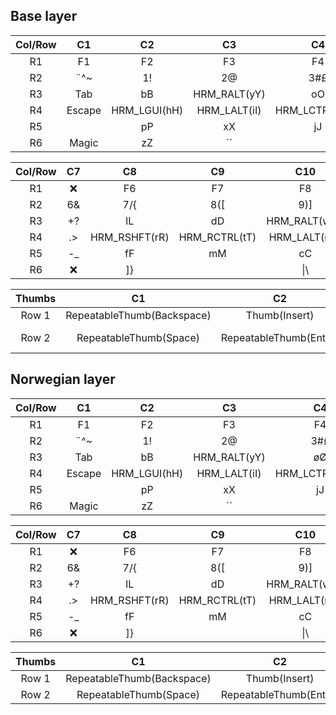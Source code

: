 ## Base layer
|Col/Row| C1|C2 |C3 |C4 |C5 |C6 |
|:-------:|:-:|:-:|:-:|:-:|:-:|:-:|
|R1|F1|F2|F3|F4|F5|❌|
|R2|¨^~|1!|2@|3#£|4$|5%|
|R3|Tab|bB|HRM_RALT(yY)|oO|uU|;:|
|R4|Escape|HRM_LGUI(hH)|HRM_LALT(iI)|HRM_LCTRL(eE€)|HRM_LSHFT(aA)|,<|
|R5||pP|xX|jJ|kK|'"|
|R6|Magic|zZ|´`||[{|❌|

|Col/Row| C7 | C8 | C9 |C10 |C11 |C12 |
|:--------:|:--:|:--:|:--:|:--:|:--:|:--:|
|R1|❌|F6|F7|F8|F9|F10|
|R2|6&|7/{|8([|9)]|0=}|PrintScreen|
|R3|+?|lL|dD|HRM_RALT(wW)|vV|PageUp|
|R4|.>|HRM_RSHFT(rR)|HRM_RCTRL(tT)|HRM_LALT(nN)|HRM_RGUI(sS)|Caps|
|R5|-_|fF|mM|cC|gG|PageDown|
|R6|❌|]}||\|\\ |qQ|Magic|

|Thumbs| C1 | C2 | C3 | C4 | C5 | C6 |
|:-----------:|:--:|:--:|:--:|:--:|:--:|:--:|
|Row 1|RepeatableThumb(Backspace)|Thumb(Insert)|Thumb(LowerLayer)|Thumb(LowerLayer)|Thumb(AppContext)|RepeatableThumb(Delete)|
|Row 2|RepeatableThumb(Space)|RepeatableThumb(Enter)|RepeatableThumb(Home)|RepeatableThumb(End)|RepeatableThumb(Enter)|RepeatableThumb(NorwegianLayer, Space)|

## Norwegian layer
|Col/Row| C1|C2 |C3 |C4 |C5 |C6 |
|:-------:|:-:|:-:|:-:|:-:|:-:|:-:|
|R1|F1|F2|F3|F4|F5|❌|
|R2|¨^~|1!|2@|3#£|4$|5%|
|R3|Tab|bB|HRM_RALT(yY)|øØ|uU|;:|
|R4|Escape|HRM_LGUI(hH)|HRM_LALT(iI)|HRM_LCTRL(æÆ))|HRM_LSHFT(åÅ)|,<|
|R5||pP|xX|jJ|kK|'"|
|R6|Magic|zZ|´`||[{|❌|

|Col/Row| C7 | C8 | C9 |C10 |C11 |C12 |
|:--------:|:--:|:--:|:--:|:--:|:--:|:--:|
|R1|❌|F6|F7|F8|F9|F10|
|R2|6&|7/{|8([|9)]|0=}|PrintScreen|
|R3|+?|lL|dD|HRM_RALT(wW)|vV|PageUp|
|R4|.>|HRM_RSHFT(rR)|HRM_RCTRL(tT)|HRM_LALT(nN)|HRM_RGUI(sS)|Caps|
|R5|-_|fF|mM|cC|gG|PageDown|
|R6|❌|]}||\|\\ |qQ|Magic|

|Thumbs| C1 | C2 | C3 | C4 | C5 | C6 |
|:-----------:|:--:|:--:|:--:|:--:|:--:|:--:|
|Row 1|RepeatableThumb(Backspace)|Thumb(Insert)|Thumb(LowerLayer)|ToggleLayer(NorwegianLayer)|Thumb(AppContext)|RepeatableThumb(Delete)|
|Row 2|RepeatableThumb(Space)|RepeatableThumb(Enter)|RepeatableThumb(Home)|RepeatableThumb(End)|RepeatableThumb(Enter)|None|
